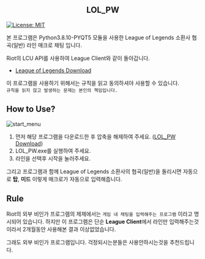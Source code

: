 <h2 align="center">LOL_PW</h2>

[![License: MIT](https://img.shields.io/badge/License-MIT-yellow.svg)](https://opensource.org/licenses/MIT)


본 프로그램은 Python3.8.10-PYQT5 모듈을 사용한 League of Legends 소환사 협곡(일반) 라인 매크로 채팅 입니다.

Riot의 LCU API를 사용하여 League Client와 같이 돌아갑니다.

-   [League of Legends Download](https://download.kr.riotgames.com/league)


이 프로그램을 사용하기 위해서는 규칙을 읽고 동의하셔야 사용할 수 있습니다.</br>
`규칙을 읽지 않고 발생하는 문제는 본인의 책임입니다.`


## How to Use?

![start_menu](https://user-images.githubusercontent.com/75632393/122646111-91e58f00-d158-11eb-82d1-fede3bdcf9d4.PNG)

1. 먼저 해당 프로그램을 다운로드한 후 압축을 해제하여 주세요. ([LOL_PW Download](https://github.com/INIRU/LOL_PW/releases))
2. LOL_PW.exe를 실행하여 주세요.
3. 라인을 선택후 시작을 눌러주세요.

그리고 프로그램과 함께 League of Legends 소환사의 협곡(일반)을 돌리시면 자동으로 **탑**, **미드** 이렇게 매크로가 자동으로 입력해줍니다.

## Rule

Riot의 외부 비인가 프로그램의 제제에서는 `게임 내 채팅을 입력해주는 프로그램` 이라고 명시되어 있습니다.
하지만 이 프로그램은 단순 **League Client**에서 라인만 입력해주는것이라서 2개월동안 사용해본 결과 이상없었습니다.

그래도 외부 비인가 프로그램입니다. 걱정되시는분들은 사용안하시는것을 추천드립니다.
